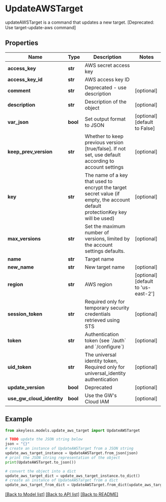# UpdateAWSTarget

updateAWSTarget is a command that updates a new target. [Deprecated: Use target-update-aws command]

## Properties

Name | Type | Description | Notes
------------ | ------------- | ------------- | -------------
**access_key** | **str** | AWS secret access key | 
**access_key_id** | **str** | AWS access key ID | 
**comment** | **str** | Deprecated - use description | [optional] 
**description** | **str** | Description of the object | [optional] 
**var_json** | **bool** | Set output format to JSON | [optional] [default to False]
**keep_prev_version** | **str** | Whether to keep previous version [true/false]. If not set, use default according to account settings | [optional] 
**key** | **str** | The name of a key that used to encrypt the target secret value (if empty, the account default protectionKey key will be used) | [optional] 
**max_versions** | **str** | Set the maximum number of versions, limited by the account settings defaults. | [optional] 
**name** | **str** | Target name | 
**new_name** | **str** | New target name | [optional] 
**region** | **str** | AWS region | [optional] [default to 'us-east-2']
**session_token** | **str** | Required only for temporary security credentials retrieved using STS | [optional] 
**token** | **str** | Authentication token (see &#x60;/auth&#x60; and &#x60;/configure&#x60;) | [optional] 
**uid_token** | **str** | The universal identity token, Required only for universal_identity authentication | [optional] 
**update_version** | **bool** | Deprecated | [optional] 
**use_gw_cloud_identity** | **bool** | Use the GW&#39;s Cloud IAM | [optional] 

## Example

```python
from akeyless.models.update_aws_target import UpdateAWSTarget

# TODO update the JSON string below
json = "{}"
# create an instance of UpdateAWSTarget from a JSON string
update_aws_target_instance = UpdateAWSTarget.from_json(json)
# print the JSON string representation of the object
print(UpdateAWSTarget.to_json())

# convert the object into a dict
update_aws_target_dict = update_aws_target_instance.to_dict()
# create an instance of UpdateAWSTarget from a dict
update_aws_target_from_dict = UpdateAWSTarget.from_dict(update_aws_target_dict)
```
[[Back to Model list]](../README.md#documentation-for-models) [[Back to API list]](../README.md#documentation-for-api-endpoints) [[Back to README]](../README.md)


